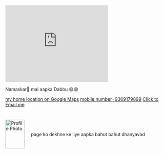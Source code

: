 <!DOCTYPE html>
<html lang="en">
<head>
    <meta charset="UTF-8">
    <meta name="viewport" content="width=device-width, initial-scale=1.0">
    <title>Embedded YouTube Short with Autoplay and Sound</title>
</head>
<body>
    <iframe width="320" height="240" src="https://www.youtube.com/embed/j2J4drnpgNU?autoplay=1" frameborder="0" allow="autoplay; encrypted-media" allowfullscreen></iframe>
    <p>Namaskar🙏 mai aapka Dabbu 😄😄</p>
    <a href="https://maps.app.goo.gl/GupdG4WTrkb1B7rg6" target="_blank">my home location on Google Maps</a>
    <a href="tel:9369179899">mobile number=9369179899</a>
    <a href="mailto:davidyadavgzp73@gmail.com">Click to Email me</a>
    <h1></h1>
    <style>
        .container {
            display: flex; /* Enable flexbox layout */
            align-items: center; /* Vertically align content */
        }
        .image {
            margin-right: 20px; /* Add space between image and text */
        }
    </style>
    <div class="container">
        <div class="image">
            <img src="IMG_20240723_110009.jpg" alt="Profile Photo" width="60" height="90">
        </div>
        <div>
            <p>page ko dekhne ke liye aapka bahut bahut dhanyavad</p>
        </div>
    </div>
</body>
</html>
